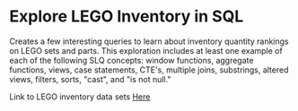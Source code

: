 # Explore LEGO Inventory in SQL
Creates a few interesting queries to learn about inventory quantity rankings on LEGO sets and parts. This exploration includes at least one example of each of the following SLQ concepts: window functions, aggregate functions, views, case statements, CTE's, multiple joins, substrings, altered views, filters, sorts, "cast", and "is not null."

Link to LEGO inventory data sets [Here](https://rebrickable.com/downloads/)


